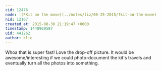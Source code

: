 ```yaml
---
cid: 12476
node: ![FKit on the move](../notes/liz/08-25-2015/fkit-on-the-move)
nid: 12167
created_at: 2015-08-30 21:19:47 +0000
timestamp: 1440969587
uid: 441262
author: klie
---
```


Whoa that is super fast!  Love the drop-off picture.  It would be awesome/interesting if we could photo-document the kit's travels and eventually turn all the photos into something.